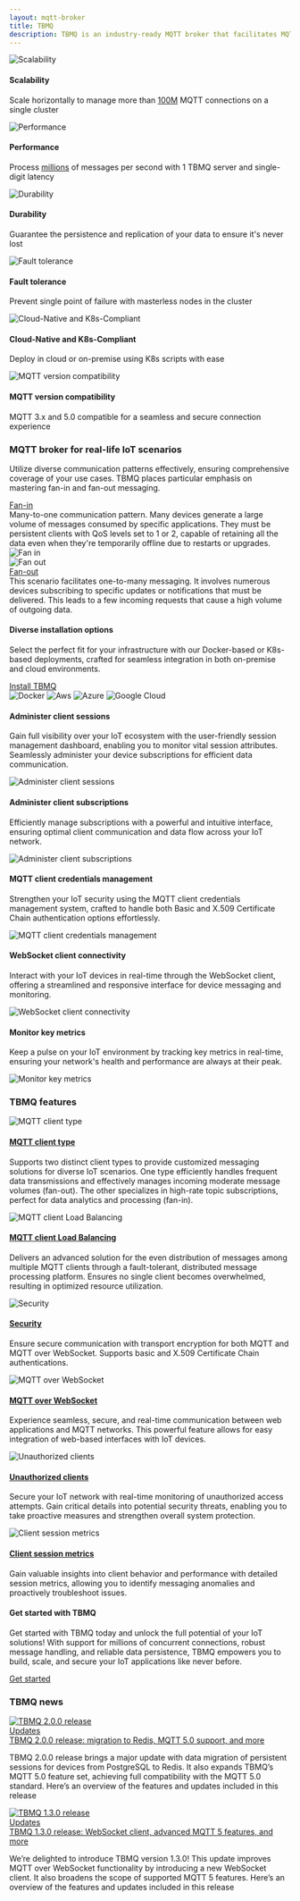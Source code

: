 ```yaml
---
layout: mqtt-broker
title: TBMQ
description: TBMQ is an industry-ready MQTT broker that facilitates MQTT client connectivity, message publishing, and distribution among subscribers.
---
```


<section id="top-features">
    <main>
        <div id="cards">
            <div class="col-lg-6">
                <div class="block">
                    <img src="https://img.thingsboard.io/mqtt-broker/product/scalability.svg" alt="Scalability">
                    <div>
                        <h4 class="title">Scalability</h4>
                        <p>Scale horizontally to manage more than <a href="/docs/mqtt-broker/reference/100m-connections-performance-test/">100M</a> MQTT connections on a single cluster</p>
                    </div>
                </div>
            </div>
            <div class="col-lg-6">
                <div class="block">
                    <img src="https://img.thingsboard.io/mqtt-broker/product/performance.svg" alt="Performance">
                    <div>
                        <h4 class="title">Performance</h4>
                        <p>Process <a href="/docs/mqtt-broker/reference/3m-throughput-single-node-performance-test/">millions</a> of messages per second with 1 TBMQ server and single-digit latency</p>
                    </div>
                </div>
            </div>
            <div class="col-lg-6">
                <div class="block">
                    <img src="https://img.thingsboard.io/mqtt-broker/product/durability.svg" alt="Durability">
                    <div>
                        <h4 class="title">Durability</h4>
                        <p>Guarantee the persistence and replication of your data to ensure it's never lost</p>
                    </div>
                </div>
            </div>
            <div class="col-lg-6">
                <div class="block">
                    <img src="https://img.thingsboard.io/mqtt-broker/product/security.svg" alt="Fault tolerance">
                    <div>
                        <h4 class="title">Fault tolerance</h4>
                        <p>Prevent single point of failure with masterless nodes in the cluster</p>
                    </div>
                </div>
            </div>
            <div class="col-lg-6">
                <div class="block">
                    <img src="https://img.thingsboard.io/mqtt-broker/product/cloud-native.svg" alt="Cloud-Native and K8s-Compliant">
                    <div>
                        <h4 class="title">Cloud-Native and K8s-Compliant</h4>
                        <p>Deploy in cloud or on-premise using K8s scripts with ease</p>
                    </div>
                </div>
            </div>
            <div class="col-lg-6">
                <div class="block">
                    <img src="https://img.thingsboard.io/mqtt-broker/product/mqtt-version-compatibility.svg" alt="MQTT version compatibility">
                    <div>
                        <h4 class="title">MQTT version compatibility</h4>
                        <p>MQTT 3.x and 5.0 compatible for a seamless and secure connection experience</p>
                    </div>
                </div>
            </div>
        </div>
    </main>
</section>

<section id="scenarios">
    <main>
        <div id="background">
            <div class="main1"></div><div class="small1"></div><div class="small2"></div>
        </div>
        <div class="block first-scenario">
            <div class="feature-des">
                <h3 class="item-heading">MQTT broker for real-life IoT scenarios</h3>
            </div>
            <div class="feature-details">
                <p>Utilize diverse communication patterns effectively, ensuring comprehensive coverage of your use cases. TBMQ places particular emphasis on mastering fan-in and fan-out messaging.</p>
            </div>
        </div>
        <div class="block">
            <div class="description">
                <div class="fan-title">
                    <a href="/docs/mqtt-broker/reference/100m-connections-performance-test/" class="item-heading">Fan-in</a>
                </div>
                <div>
                    <span>Many-to-one communication pattern. Many devices generate a large volume of messages consumed by specific applications. They must be persistent clients with QoS levels set to 1 or 2, capable of retaining all the data even when they're temporarily offline due to restarts or upgrades.</span>
                </div>
            </div>            
            <div class="image-container">
                <img src="https://img.thingsboard.io/mqtt-broker/product/fan-in.gif" alt="Fan in" loading="lazy">
            </div>
        </div>
        <div class="block">
            <div class="image-container fan-out-img">
                <img src="https://img.thingsboard.io/mqtt-broker/product/fan-out.gif" alt="Fan out" loading="lazy">
            </div>            
            <div class="description">
                <div class="fan-title">
                    <a href="/docs/mqtt-broker/reference/3m-throughput-single-node-performance-test/" class="item-heading">Fan-out</a>
                </div>
                <div>
                    <span>This scenario facilitates one-to-many messaging. It involves numerous devices subscribing to specific updates or notifications that must be delivered. This leads to a few incoming requests that cause a high volume of outgoing data.</span>
                </div>
            </div>
        </div>
    </main>
</section>

<section id="installation-options">
    <main>
        <div id="background">
            <div class="main2"></div><div class="small3"></div><div class="small4"></div>
        </div>
        <div class="row">
            <div class="col-lg-6">
                <div class="block">
                    <h4>Diverse installation options</h4>
                    <p>Select the perfect fit for your infrastructure with our Docker-based or K8s-based deployments, crafted for seamless integration in both on-premise and cloud environments.</p>
                    <a href="/docs/mqtt-broker/install/installation-options/" class="button arrow-top-right">Install TBMQ</a>
                </div>
            </div>
            <div class="col-lg-6 installation-options-img">
                <div class="options">
                    <img src="https://img.thingsboard.io/mqtt-broker/product/docker.webp" alt="Docker">
                    <img src="https://img.thingsboard.io/mqtt-broker/product/aws.webp" alt="Aws">
                    <img src="https://img.thingsboard.io/mqtt-broker/product/azure.webp" alt="Azure">
                    <img src="https://img.thingsboard.io/mqtt-broker/product/google-cloud.webp" alt="Google Cloud">
                </div>
            </div>
        </div>
    </main>
</section>

<section id="middle-features">
    <main>
        <div class="row">
            <div class="col-lg-6">
                <div class="block">
                    <h4>Administer client sessions</h4>
                    <p>Gain full visibility over your IoT ecosystem with the user-friendly session management dashboard, enabling you to monitor vital session attributes. Seamlessly administer your device subscriptions for efficient data communication.</p>
                </div>
            </div>
            <div class="col-lg-6 image-container">
                <div class="block">
                    <img src="https://img.thingsboard.io/mqtt-broker/product/administer-client-session.webp" alt="Administer client sessions" loading="lazy">
                </div>
            </div>
        </div>
        <div class="row">
            <div class="col-lg-6">
                <div class="block">
                    <h4 class="title">Administer client subscriptions</h4>
                    <p>Efficiently manage subscriptions with a powerful and intuitive interface, ensuring optimal client communication and data flow across your IoT network.</p>
                </div>
            </div>
            <div class="col-lg-6 image-container">
                <div class="block">
                    <img src="https://img.thingsboard.io/mqtt-broker/product/administer-client-subscriptions.webp" alt="Administer client subscriptions" loading="lazy">
                </div>
            </div>
        </div>
        <div class="row">
            <div class="col-lg-6">
                <div class="block">
                    <h4 class="title">MQTT client credentials management</h4>
                    <p>Strengthen your IoT security using the MQTT client credentials management system, crafted to handle both Basic and X.509 Certificate Chain authentication options effortlessly.</p>
                </div>
            </div>
            <div class="col-lg-6 image-container">
                <div class="block">
                    <img src="https://img.thingsboard.io/mqtt-broker/product/credentials-management.webp" alt="MQTT client credentials management" loading="lazy">
                </div>
            </div>
        </div>
        <div class="row">
            <div class="col-lg-6">
                <div class="block">
                    <h4 class="title">WebSocket client connectivity</h4>
                    <p>Interact with your IoT devices in real-time through the WebSocket client, offering a streamlined and responsive interface for device messaging and monitoring.</p>
                </div>
            </div>
            <div class="col-lg-6 image-container">
                <div class="block">
                    <img src="https://img.thingsboard.io/mqtt-broker/product/websocket-client-connectivity.webp" alt="WebSocket client connectivity" loading="lazy">
                </div>
            </div>
        </div>
        <div class="row">
            <div class="col-lg-6">
                <div class="block">
                    <h4 class="title">Monitor key metrics</h4>
                    <p>Keep a pulse on your IoT environment by tracking key metrics in real-time, ensuring your network's health and performance are always at their peak.</p>
                </div>
            </div>
            <div class="col-lg-6 image-container">
                <div class="block">
                    <img src="https://img.thingsboard.io/mqtt-broker/product/monitor-key-metrics.webp" alt="Monitor key metrics" loading="lazy">
                </div>
            </div>
        </div>
    </main>
</section>

<section id="bottom-features">
    <main>
        <div id="background">
            <div class="main3"></div><div class="small5"></div><div class="small6"></div>
        </div>
        <h3>TBMQ features</h3>
        <div id="cards">
            <div class="col-lg-6">
                <div class="block">
                    <img src="https://img.thingsboard.io/thingsboard-logo.svg" alt="MQTT client type">
                    <div>
                        <a href="/docs/mqtt-broker/user-guide/mqtt-client-type/"><h4 class="title">MQTT client type</h4></a>
                        <p>Supports two distinct client types to provide customized messaging solutions for diverse IoT scenarios. One type efficiently handles frequent data transmissions and effectively manages incoming moderate message volumes (fan-out). The other specializes in high-rate topic subscriptions, perfect for data analytics and processing (fan-in).</p>
                    </div>
                </div>
            </div>
            <div class="col-lg-6">
                <div class="block"><img src="https://img.thingsboard.io/mqtt-broker/product/load-balancing.svg" alt="MQTT client Load Balancing">
                    <div>
                        <a href="/docs/mqtt-broker/user-guide/shared-subscriptions/"><h4 class="title">MQTT client Load Balancing</h4></a>
                        <p>Delivers an advanced solution for the even distribution of messages among multiple MQTT clients through a fault-tolerant, distributed message processing platform. Ensures no single client becomes overwhelmed, resulting in optimized resource utilization.</p>
                    </div>
                </div>
            </div>
            <div class="col-lg-6">
                <div class="block"><img style="margin: 0" src="https://img.thingsboard.io/mqtt-broker/product/security.svg" alt="Security">
                    <div>
                        <a href="/docs/mqtt-broker/security/"><h4 class="title">Security</h4></a>
                        <p>Ensure secure communication with transport encryption for both MQTT and MQTT over WebSocket. Supports basic and X.509 Certificate Chain authentications.</p>
                    </div>
                </div>
            </div>
            <div class="col-lg-6">
                <div class="block"><img src="https://img.thingsboard.io/mqtt-broker/product/ws.svg" alt="MQTT over WebSocket">
                    <div>
                        <a href="/docs/mqtt-broker/user-guide/mqtt-over-ws/"><h4 class="title">MQTT over WebSocket</h4></a>
                        <p>Experience seamless, secure, and real-time communication between web applications and MQTT networks. This powerful feature allows for easy integration of web-based interfaces with IoT devices.</p>
                    </div>
                </div>
            </div>
            <div class="col-lg-6">
                <div class="block">
                    <img src="https://img.thingsboard.io/mqtt-broker/product/unauthorized-clients.svg" alt="Unauthorized clients">
                    <div>
                        <a href="/docs/mqtt-broker/user-guide/ui/unauthorized-clients/">
                            <h4 class="title">Unauthorized clients</h4>
                        </a>
                        <p>Secure your IoT network with real-time monitoring of unauthorized access attempts. Gain critical details into potential security threats, enabling you to take proactive measures and strengthen overall system protection.</p>
                    </div>
                </div>
            </div>
            <div class="col-lg-6">
                <div class="block">
                    <img src="https://img.thingsboard.io/mqtt-broker/product/client-session-metrics.svg" alt="Client session metrics">
                    <div>
                        <a href="/docs/mqtt-broker/user-guide/ui/sessions/#metrics">
                            <h4 class="title">Client session metrics</h4>
                        </a>
                        <p>Gain valuable insights into client behavior and performance with detailed session metrics, allowing you to identify messaging anomalies and proactively troubleshoot issues.</p>
                    </div>
                </div>
            </div>
        </div>
    </main>
</section>

<section id="get-started">
    <main>
        <div id="background">
            <div class="main4"></div><div class="small7"></div><div class="small8"></div>
        </div>
        <div class="row">
            <div class="container">
                <div class="block">
                    <h4>Get started with TBMQ</h4>
                    <p>Get started with TBMQ today and unlock the full potential of your IoT solutions! With support for millions of concurrent connections, robust message handling, and reliable data persistence, TBMQ empowers you to build, scale, and secure your IoT applications like never before.</p>
                    <a href="/docs/mqtt-broker/getting-started/" class="button arrow-top-right">Get started</a>
                </div>
            </div>
        </div>
    </main>
</section>

<section id="news">
    <main>
        <h3>TBMQ news</h3>
        <div id="cards">
            <div class="col-lg-6">
                <div class="block">
                    <div class="image-container">
                        <a href="/blog/tbmq-2-0-migration-to-redis-mqtt-5-0-support-and-more/">
                            <img src="https://img.thingsboard.io/mqtt-broker/product/news-2.webp" alt="TBMQ 2.0.0 release" loading="lazy">
                        </a>
                    </div>
                    <div class="content">
                        <div class="tags">
                            <a href="/blog/category/updates/">Updates</a>
                        </div>
                        <a class="title" href="/blog/tbmq-2-0-migration-to-redis-mqtt-5-0-support-and-more/">TBMQ 2.0.0 release: migration to Redis, MQTT 5.0 support, and more</a>
                        <p>TBMQ 2.0.0 release brings a major update with data migration of persistent sessions for devices from PostgreSQL to Redis. It also expands TBMQ’s MQTT 5.0 feature set, achieving full compatibility with the MQTT 5.0 standard. Here’s an overview of the features and updates included in this release</p>
                    </div>
                </div>
            </div>
            <div class="col-lg-6">
                <div class="block">
                    <div class="image-container">
                        <a href="/blog/tbmq-1-3-0-release-websocket-client-advanced-mqtt-5-features-and-more/">
                            <img src="https://img.thingsboard.io/mqtt-broker/product/news-1.webp" alt="TBMQ 1.3.0 release" loading="lazy">
                        </a>
                    </div>
                    <div class="content">
                        <div class="tags">
                            <a href="/blog/category/updates/">Updates</a>
                        </div>
                        <a class="title" href="/blog/tbmq-1-3-0-release-websocket-client-advanced-mqtt-5-features-and-more/">TBMQ 1.3.0 release: WebSocket client, advanced MQTT 5 features, and more</a>
                        <p>We’re delighted to introduce TBMQ version 1.3.0! This update improves MQTT over WebSocket functionality by introducing a new WebSocket client. It also broadens the scope of supported MQTT 5 features. Here’s an overview of the features and updates included in this release</p>
                    </div>
                </div>
            </div>
        </div>
    </main>
</section>
